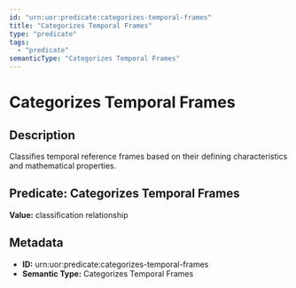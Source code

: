 ```yaml
---
id: "urn:uor:predicate:categorizes-temporal-frames"
title: "Categorizes Temporal Frames"
type: "predicate"
tags:
  - "predicate"
semanticType: "Categorizes Temporal Frames"
---
```


# Categorizes Temporal Frames

## Description

Classifies temporal reference frames based on their defining characteristics and mathematical properties.

## Predicate: Categorizes Temporal Frames

**Value:** classification relationship

## Metadata

- **ID:** urn:uor:predicate:categorizes-temporal-frames
- **Semantic Type:** Categorizes Temporal Frames
